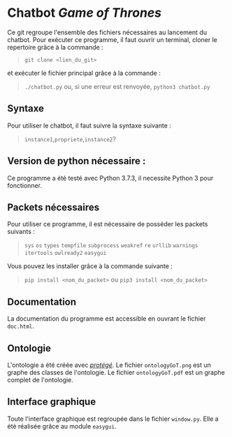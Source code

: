 # Chatbot *Game of Thrones*

Ce git regroupe l'ensemble des fichiers nécessaires au lancement du chatbot.
Pour exécuter ce programme, il faut ouvrir un terminal, cloner le repertoire grâce à la commande :
>`git clone <lien_du_git>`

et exécuter le fichier principal grâce à la commande :
>`./chatbot.py` ou, si une erreur est renvoyée, `python3 chatbot.py`

## Syntaxe

Pour utiliser le chatbot, il faut suivre la syntaxe suivante :
>`instance1`,`propriete`,`instance2`?

## Version de python nécessaire :

Ce programme a été testé avec Python 3.7.3, il necessite Python 3 pour fonctionner.

## Packets nécessaires

Pour utiliser ce programme, il est nécessaire de posséder les packets suivants :
> `sys` `os` `types` `tempfile` `subprocess` `weakref` `re` `urllib` `warnings` `itertools` `owlready2` `easygui`

Vous pouvez les installer grâce à la commande suivante :
> `pip install <nom_du_packet>` ou `pip3 install <nom_du_packet>`

## Documentation

La documentation du programme est accessible en ouvrant le fichier `doc.html`.

## Ontologie

L'ontologie a été créée avec [*protégé*](https://protege.stanford.edu/). Le fichier `ontologyGoT.png` est un graphe des classes de l'ontologie. Le fichier `ontologyGoT.pdf` est un graphe complet de l'ontologie.

## Interface graphique

Toute l'interface graphique est regroupée dans le fichier `window.py`. Elle a
été réalisée grâce au module `easygui`.
